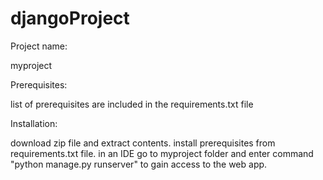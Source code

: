 # djangoProject

Project name:

myproject

Prerequisites:

list of prerequisites are included in the requirements.txt file

Installation:

download zip file and extract contents.
install prerequisites from requirements.txt file.
in an IDE go to myproject folder and enter command "python manage.py runserver" to gain access to the web app.